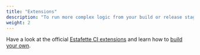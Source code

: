 ```yaml
---
title: "Extensions"
description: "To run more complex logic from your build or release stages you can create extension containers and parameterize those"
weight: 2
---
```


Have a look at the official [Estafette CI extensions][estafette-extensions] and learn how to [build your own][build-an-extensions].

[estafette-extensions]: /usage/extensions/estafette-extensions
[build-an-extensions]: /usage/extensions/build-an-extensions